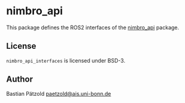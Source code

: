 # nimbro_api

This package defines the ROS2 interfaces of the [nimbro_api](https://github.com/AIS-Bonn/nimbro_api) package.

## License

`nimbro_api_interfaces` is licensed under BSD-3.

## Author

Bastian Pätzold <paetzold@ais.uni-bonn.de>